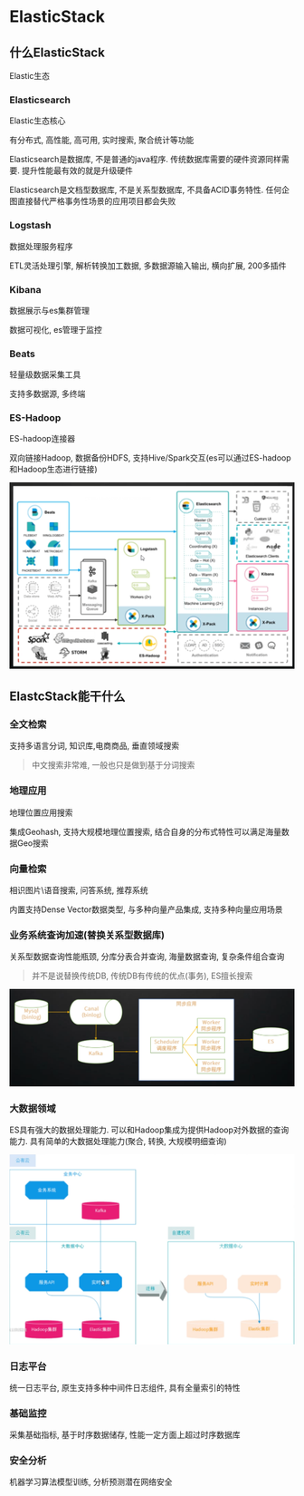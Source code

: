 # ElasticStack



## 什么ElasticStack

Elastic生态



### Elasticsearch

Elastic生态核心

有分布式, 高性能, 高可用, 实时搜索, 聚合统计等功能

Elasticsearch是数据库, 不是普通的java程序. 传统数据库需要的硬件资源同样需要. 提升性能最有效的就是升级硬件

Elasticsearch是文档型数据库, 不是关系型数据库, 不具备ACID事务特性. 任何企图直接替代严格事务性场景的应用项目都会失败



### Logstash

数据处理服务程序

ETL灵活处理引擎, 解析转换加工数据, 多数据源输入输出, 横向扩展, 200多插件



### Kibana

数据展示与es集群管理

数据可视化, es管理于监控



### Beats

轻量级数据采集工具

支持多数据源, 多终端



### ES-Hadoop

ES-hadoop连接器

双向链接Hadoop, 数据备份HDFS, 支持Hive/Spark交互(es可以通过ES-hadoop和Hadoop生态进行链接)



![image-20220424203550784](ElasticStack.assets/image-20220424203550784.png)





## ElastcStack能干什么

### 全文检索

支持多语言分词, 知识库,电商商品, 垂直领域搜索

> 中文搜索非常难, 一般也只是做到基于分词搜索



### 地理应用

地理位置应用搜索

集成Geohash, 支持大规模地理位置搜索, 结合自身的分布式特性可以满足海量数据Geo搜索



### 向量检索

相识图片\语音搜索, 问答系统, 推荐系统

内置支持Dense Vector数据类型, 与多种向量产品集成, 支持多种向量应用场景



### 业务系统查询加速(替换关系型数据库)

关系型数据查询性能瓶颈, 分库分表合并查询, 海量数据查询, 复杂条件组合查询

> 并不是说替换传统DB, 传统DB有传统的优点(事务), ES擅长搜索

![image-20220424205100800](ElasticStack.assets/image-20220424205100800.png)





### 大数据领域

ES具有强大的数据处理能力. 可以和Hadoop集成为提供Hadoop对外数据的查询能力. 具有简单的大数据处理能力(聚合, 转换, 大规模明细查询)

![image-20220424205431310](ElasticStack.assets/image-20220424205431310.png)



### 日志平台

统一日志平台, 原生支持多种中间件日志组件, 具有全量索引的特性



### 基础监控

采集基础指标, 基于时序数据储存, 性能一定方面上超过时序数据库



### 安全分析

机器学习算法模型训练, 分析预测潜在网络安全

